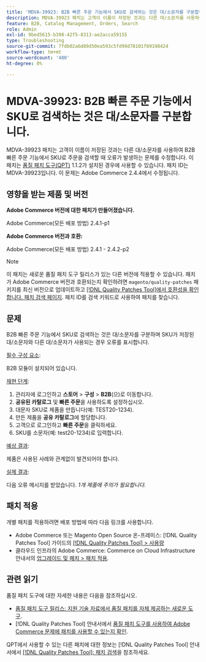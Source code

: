 ```yaml
---
title: 'MDVA-39923: B2B 빠른 주문 기능에서 SKU로 검색하는 것은 대/소문자를 구분합니다.'
description: MDVA-39923 패치는 고객이 이름이 저장된 것과는 다른 대/소문자를 사용하여 B2B 빠른 주문 기능에서 SKU로 주문을 검색할 때 오류가 발생하는 문제를 수정합니다. 이 패치는 [Quality Patches Tool (QPT)](https://experienceleague.adobe.com/ko/docs/commerce-operations/tools/quality-patches-tool/quality-patches-tool-to-self-serve-quality-patches) 1.1.2가 설치된 경우 사용할 수 있습니다. 패치 ID는 MDVA-39923입니다. 이 문제는 Adobe Commerce 2.4.4에서 수정됩니다.
feature: B2B, Catalog Management, Orders, Search
role: Admin
exl-id: 9bed5615-b398-42f5-8313-ae2acca59155
type: Troubleshooting
source-git-commit: 7fdb02a6d89d50ea593c5fd99d78101f89198424
workflow-type: tm+mt
source-wordcount: '480'
ht-degree: 0%

---
```


# MDVA-39923: B2B 빠른 주문 기능에서 SKU로 검색하는 것은 대/소문자를 구분합니다.

MDVA-39923 패치는 고객이 이름이 저장된 것과는 다른 대/소문자를 사용하여 B2B 빠른 주문 기능에서 SKU로 주문을 검색할 때 오류가 발생하는 문제를 수정합니다. 이 패치는 [품질 패치 도구(QPT)](https://experienceleague.adobe.com/ko/docs/commerce-operations/tools/quality-patches-tool/quality-patches-tool-to-self-serve-quality-patches) 1.1.2가 설치된 경우에 사용할 수 있습니다. 패치 ID는 MDVA-39923입니다. 이 문제는 Adobe Commerce 2.4.4에서 수정됩니다.

## 영향을 받는 제품 및 버전

**Adobe Commerce 버전에 대한 패치가 만들어졌습니다.**

Adobe Commerce(모든 배포 방법) 2.4.1-p1

**Adobe Commerce 버전과 호환:**

Adobe Commerce(모든 배포 방법) 2.4.1 - 2.4.2-p2

>[!NOTE]
>
>이 패치는 새로운 품질 패치 도구 릴리스가 있는 다른 버전에 적용할 수 있습니다. 패치가 Adobe Commerce 버전과 호환되는지 확인하려면 `magento/quality-patches` 패키지를 최신 버전으로 업데이트하고 [[!DNL Quality Patches Tool]에서 호환성을 확인합니다. 패치 검색 페이지](https://experienceleague.adobe.com/ko/docs/commerce-operations/tools/quality-patches-tool/quality-patches-tool-to-self-serve-quality-patches). 패치 ID를 검색 키워드로 사용하여 패치를 찾습니다.

## 문제

B2B 빠른 주문 기능에서 SKU로 검색하는 것은 대/소문자를 구분하며 SKU가 저장된 대/소문자와 다른 대/소문자가 사용되는 경우 오류를 표시합니다.

<u>필수 구성 요소</u>:

B2B 모듈이 설치되어 있습니다.

<u>재현 단계</u>:

1. 관리자에 로그인하고 **스토어** > **구성** > **B2B**(으)로 이동합니다.
1. **공유된 카탈로그** 및 **빠른 주문**&#x200B;을 사용하도록 설정하십시오.
1. 대문자 SKU로 제품을 만듭니다(예: TEST20-1234).
1. 만든 제품을 **공유 카탈로그**&#x200B;에 할당합니다.
1. 고객으로 로그인하고 **빠른 주문**&#x200B;을 클릭하세요.
1. SKU를 소문자(예: test20-1234)로 입력합니다.

<u>예상 결과</u>:

제품은 사용된 사례와 관계없이 발견되어야 합니다.

<u>실제 결과</u>:

다음 오류 메시지를 받았습니다. *1개 제품에 주의가 필요합니다*.

## 패치 적용

개별 패치를 적용하려면 배포 방법에 따라 다음 링크를 사용합니다.

* Adobe Commerce 또는 Magento Open Source 온-프레미스: [!DNL Quality Patches Tool] 가이드의 [[!DNL Quality Patches Tool] > 사용량](/help/tools/quality-patches-tool/usage.md)
* 클라우드 인프라의 Adobe Commerce: Commerce on Cloud Infrastructure 안내서의 [업그레이드 및 패치 > 패치 적용](https://experienceleague.adobe.com/docs/commerce-cloud-service/user-guide/develop/upgrade/apply-patches.html?lang=ko).

## 관련 읽기

품질 패치 도구에 대한 자세한 내용은 다음을 참조하십시오.

* [품질 패치 도구 릴리스: 지원 기술 자료에서 품질 패치를 자체 제공하는 새로운 도구](https://experienceleague.adobe.com/ko/docs/commerce-operations/tools/quality-patches-tool/quality-patches-tool-to-self-serve-quality-patches).
* [!DNL Quality Patches Tool] 안내서에서 [품질 패치 도구를 사용하여 Adobe Commerce 문제에 패치를 사용할 수 있는지 확인](/help/tools/quality-patches-tool/patches-available-in-qpt/check-patch-for-magento-issue-with-magento-quality-patches.md).

QPT에서 사용할 수 있는 다른 패치에 대한 정보는 [!DNL Quality Patches Tool] 안내서에서 [[!DNL Quality Patches Tool]: 패치 검색](https://experienceleague.adobe.com/tools/commerce-quality-patches/index.html?lang=ko)을 참조하세요.
